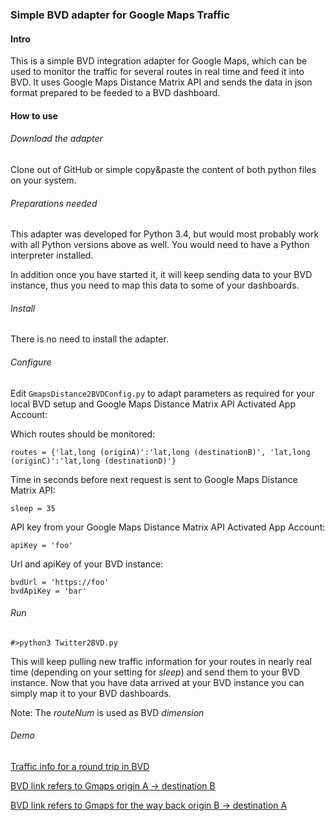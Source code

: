 ### Simple BVD adapter for Google Maps Traffic
#### Intro
This is a simple BVD integration adapter for Google Maps, which can be used to monitor the traffic for several routes in real time and feed it into BVD.
It uses Google Maps Distance Matrix API and sends the data in json format prepared to be feeded to a BVD dashboard.
#### How to use
###### Download the adapter
Clone out of GitHub or simple copy&paste the content of both python files on your system.
###### Preparations needed
This adapter was developed for Python 3.4, but would most probably work with all Python versions above as well.
You would need to have a Python interpreter installed.

In addition once you have started it, it will keep sending data to your BVD instance, thus you need to map this data to some of your dashboards.
###### Install
There is no need to install the adapter.
###### Configure
Edit `GmapsDistance2BVDConfig.py` to adapt parameters as required for your local BVD setup and Google Maps Distance Matrix API Activated App Account:

Which routes should be monitored:
```
routes = {'lat,long (originA)':'lat,long (destinationB)', 'lat,long (originC)':'lat,long (destinationD)'}
```
Time in seconds before next request is sent to Google Maps Distance Matrix API:
```
sleep = 35
```
API key from your Google Maps Distance Matrix API Activated App Account:
```
apiKey = 'foo'
```
Url and apiKey of your BVD instance:
```
bvdUrl = 'https://foo'
bvdApiKey = 'bar'
```

###### Run
```
#>python3 Twitter2BVD.py
```
This will keep pulling new traffic information for your routes in nearly real time (depending on your setting for *sleep*) and send them to your BVD instance.
Now that you have data arrived at your BVD instance you can simply map it to your BVD dashboards.

Note: The *routeNum* is used as BVD *dimension*

###### Demo
[Traffic info for a round trip in BVD](gmapsBvd1.png "round trip traffic info1")

[BVD link refers to Gmaps origin A -> destination B](gmapsBvd2.png "round trip traffic info2")

[BVD link refers to Gmaps for the way back origin B -> destination A](gmapsBvd3.png "round trip traffic info3")
